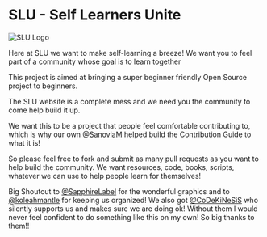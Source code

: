 # SLU - Self Learners Unite
![SLU Logo](https://drive.google.com/uc?id=1QfxmLHdaMQbTwewC1SVA0YlCrD1vlJb5)

Here at SLU we want to make self-learning a breeze! We want you to feel 
part of a community whose goal is to learn together

This project is aimed at bringing a super beginner friendly 
Open Source project to beginners. 

The SLU website is a complete mess and we need you the community to come
help build it up.

We want this to be a project that people feel comfortable contributing to,
which is why our own [@SanoviaM](https://github.com/SanoviaM) helped build the Contribution Guide to what it is!

So please feel free to fork and submit as many pull requests as you want to help build the community. We want resources, code, books, scripts, whatever
we can use to help people learn for themselves!

Big Shoutout to [@SapphireLabel](https://github.com/SapphireLabel) for the wonderful graphics and to [@koleahmantle](https://github.com/koleahmantle) for keeping us organized! We also got [@CoDeKiNeSiS](https://github.com/CoDeKiNeSiS) who silently supports us 
and makes sure we are doing ok! Without them I would never feel confident to
do something like this on my own! So big thanks to them!!
